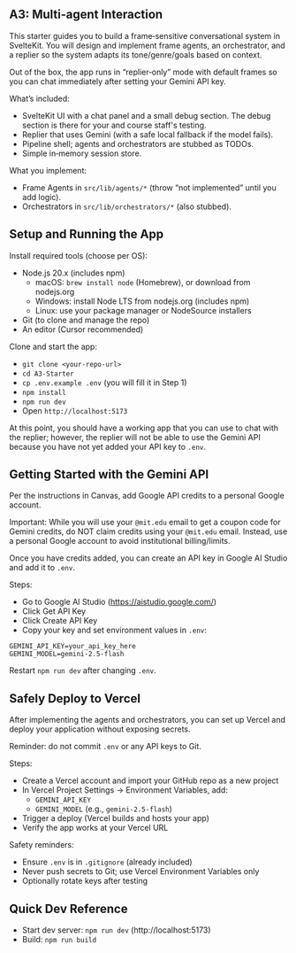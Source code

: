 ## A3: Multi‑agent Interaction

This starter guides you to build a frame‑sensitive conversational system in SvelteKit. You will design and implement frame agents, an orchestrator, and a replier so the system adapts its tone/genre/goals based on context.

Out of the box, the app runs in “replier‑only” mode with default frames so you can chat immediately after setting your Gemini API key.

What’s included:
- SvelteKit UI with a chat panel and a small debug section. The debug section is there for your and course staff's testing.
- Replier that uses Gemini (with a safe local fallback if the model fails).
- Pipeline shell; agents and orchestrators are stubbed as TODOs.
- Simple in‑memory session store.

What you implement:
- Frame Agents in `src/lib/agents/*` (throw “not implemented” until you add logic).
- Orchestrators in `src/lib/orchestrators/*` (also stubbed).

## Setup and Running the App

Install required tools (choose per OS):
- Node.js 20.x (includes npm)
  - macOS: `brew install node` (Homebrew), or download from nodejs.org
  - Windows: install Node LTS from nodejs.org (includes npm)
  - Linux: use your package manager or NodeSource installers
- Git (to clone and manage the repo)
- An editor (Cursor recommended)

Clone and start the app:
- `git clone <your-repo-url>`
- `cd A3-Starter`
- `cp .env.example .env` (you will fill it in Step 1)
- `npm install`
- `npm run dev`
- Open `http://localhost:5173`

At this point, you should have a working app that you can use to chat with the replier; however, the replier will not be able to use the Gemini API because you have not yet added your API key to `.env`.

## Getting Started with the Gemini API

Per the instructions in Canvas, add Google API credits to a personal Google account. 

Important: While you will use your `@mit.edu` email to get a coupon code for Gemini credits, do NOT claim credits using your `@mit.edu` email. Instead, use a personal Google account to avoid institutional billing/limits.

Once you have credits added, you can create an API key in Google AI Studio and add it to `.env`.

Steps:
- Go to Google AI Studio (https://aistudio.google.com/)
- Click Get API Key
- Click Create API Key
- Copy your key and set environment values in `.env`:

```
GEMINI_API_KEY=your_api_key_here
GEMINI_MODEL=gemini-2.5-flash
```

Restart `npm run dev` after changing `.env`.

## Safely Deploy to Vercel

After implementing the agents and orchestrators, you can set up Vercel and deploy your application without exposing secrets.

Reminder: do not commit `.env` or any API keys to Git.

Steps:
- Create a Vercel account and import your GitHub repo as a new project
- In Vercel Project Settings → Environment Variables, add:
  - `GEMINI_API_KEY` 
  - `GEMINI_MODEL` (e.g., `gemini-2.5-flash`)
- Trigger a deploy (Vercel builds and hosts your app)
- Verify the app works at your Vercel URL

Safety reminders:
- Ensure `.env` is in `.gitignore` (already included)
- Never push secrets to Git; use Vercel Environment Variables only
- Optionally rotate keys after testing

## Quick Dev Reference

- Start dev server: `npm run dev` (http://localhost:5173)
- Build: `npm run build`
